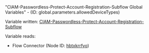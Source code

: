 "CIAM-Passwordless-Protect-Account-Registration-Subflow Global Variables" - (ID: global.parameters.allowedDeviceTypes)

Variable written:
[CIAM-Passwordless-Protect-Account-Registration-Subflow](../index.md#Variables)

Variable reads:
* Flow Connector (Node ID: [hbtxkrrfyo](../nodes/hbtxkrrfyo.md))
